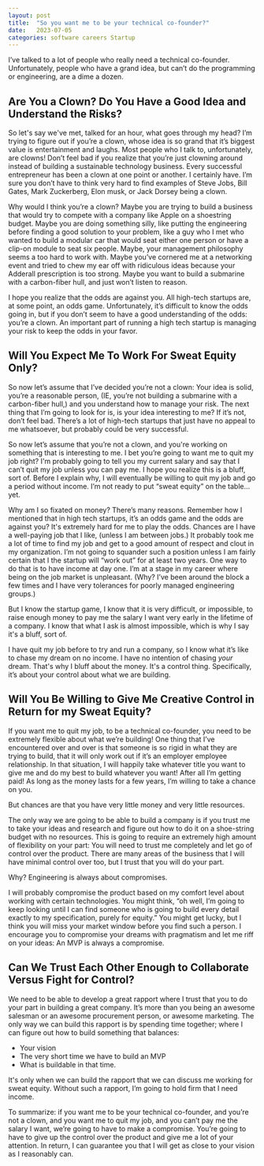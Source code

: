 ```yaml
---
layout: post
title:  "So you want me to be your technical co-founder?"
date:   2023-07-05
categories: software careers Startup
---
```

I’ve talked to a lot of people who really need a technical co-founder. Unfortunately, people who have a grand idea, but can’t do the programming or engineering, are a dime a dozen.

Are You a Clown? Do You Have a Good Idea and Understand the Risks?
------------------------------------------------------------------

So let's say we've met, talked for an hour, what goes through my head? I’m trying to figure out if you’re a clown, whose idea is so grand that it’s biggest value is entertainment and laughs. Most people who I talk to, unfortunately, are clowns! Don’t feel bad if you realize that you’re just clowning around instead of building a sustainable technology business. Every successful entrepreneur has been a clown at one point or another. I certainly have. I’m sure you don’t have to think very hard to find examples of Steve Jobs, Bill Gates, Mark Zuckerberg, Elon musk, or Jack Dorsey being a clown.

Why would I think you’re a clown? Maybe you are trying to build a business that would try to compete with a company like Apple on a shoestring budget. Maybe you are doing something silly, like putting the engineering before finding a good solution to your problem, like a guy who I met who wanted to build a modular car that would seat either one person or have a clip-on module to seat six people. Maybe, your management philosophy seems a too hard to work with. Maybe you’ve cornered me at a networking event and tried to chew my ear off with ridiculous ideas because your Adderall prescription is too strong. Maybe you want to build a submarine with a carbon-fiber hull, and just won’t listen to reason.

I hope you realize that the odds are against you. All high-tech startups are, at some point, an odds game. Unfortunately, it’s difficult to know the odds going in, but if you don’t seem to have a good understanding of the odds: you’re a clown. An important part of running a high tech startup is managing your risk to keep the odds in your favor.

Will You Expect Me To Work For Sweat Equity Only?
-------------------------------------------------

So now let’s assume that I’ve decided you’re not a clown: Your idea is solid, you’re a reasonable person, (IE, you’re not building a submarine with a carbon-fiber hull,) and you understand how to manage your risk. The next thing that I’m going to look for is, is your idea interesting to me? If it’s not, don’t feel bad. There’s a lot of high-tech startups that just have no appeal to me whatsoever, but probably could be very successful.

So now let’s assume that you’re not a clown, and you're working on something that is interesting to me. I bet you’re going to want me to quit my job right? I'm probably going to tell you my current salary and say that I can’t quit my job unless you can pay me. I hope you realize this is a bluff, sort of. Before I explain why, I will eventually be willing to quit my job and go a period without income. I’m not ready to put “sweat equity” on the table… yet.

Why am I so fixated on money? There’s many reasons. Remember how I mentioned that in high tech startups, it’s an odds game and the odds are against you? It's extremely hard for me to play the odds. Chances are I have a well-paying job that I like, (unless I am between jobs.) It probably took me a lot of time to find my job and get to a good amount of respect and clout in my organization. I’m not going to squander such a position unless I am fairly certain that I the startup will “work out” for at least two years. One way to do that is to have income at day one. I’m at a stage in my career where being on the job market is unpleasant. (Why? I’ve been around the block a few times and I have very tolerances for poorly managed engineering groups.)

But I know the startup game, I know that it is very difficult, or impossible, to raise enough money to pay me the salary I want very early in the lifetime of a company. I know that what I ask is almost impossible, which is why I say it's a bluff, sort of.

I have quit my job before to try and run a company, so I know what it’s like to chase my dream on no income. I have no intention of chasing *your* dream. That's why I bluff about the money. It's a control thing. Specifically, it’s about your control about what we are building.

Will You Be Willing to Give Me Creative Control in Return for my Sweat Equity?
------------------------------------------------------------------------

If you want me to quit my job, to be a technical co-founder, you need to be extremely flexible about what we’re building! One thing that I’ve encountered over and over is that someone is so rigid in what they are trying to build, that it will only work out if it’s an employer employee relationship. In that situation, I will happily take whatever title you want to give me and do my best to build whatever you want! After all I’m getting paid! As long as the money lasts for a few years, I’m willing to take a chance on you.

But chances are that you have very little money and very little resources.

The only way we are going to be able to build a company is if you trust me to take your ideas and research and figure out how to do it on a shoe-string budget with no resources. This is going to require an extremely high amount of flexibility on your part: You will need to trust me completely and let go of control over the product. There are many areas of the business that I will have minimal control over too, but I trust that you will do your part.

Why? Engineering is always about compromises.

I will probably compromise the product based on my comfort level about working with certain technologies. You might think, “oh well, I’m going to keep looking until I can find someone who is going to build every detail exactly to my specification, purely for equity.” You might get lucky, but I think you will miss your market window before you find such a person. I encourage you to compromise your dreams with pragmatism and let me riff on your ideas: An MVP is always a compromise.

Can We Trust Each Other Enough to Collaborate Versus Fight for Control?
-----------------------------------------------------------------------

We need to be able to develop a great rapport where I trust that you to do your part in building a great company. It’s more than you being an awesome salesman or an awesome procurement person, or awesome marketing. The only way we can build this rapport is by spending time together; where I can figure out how to build something that balances:

- Your vision
- The very short time we have to build an MVP
- What is buildable in that time.

It's only when we can build the rapport that we can discuss me working for sweat equity. Without such a rapport, I’m going to hold firm that I need income.

To summarize: if you want me to be your technical co-founder, and you’re not a clown, and you want me to quit my job, and you can’t pay me the salary I want, we’re going to have to make a compromise. You’re going to have to give up the control over the product and give me a lot of your attention. In return, I can guarantee you that I will get as close to your vision as I reasonably can.
